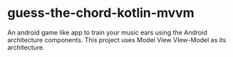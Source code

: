 # guess-the-chord-kotlin-mvvm
An android game like app to train your music ears using the Android architecture components. This project uses Model View VIew-Model as its architecture.
